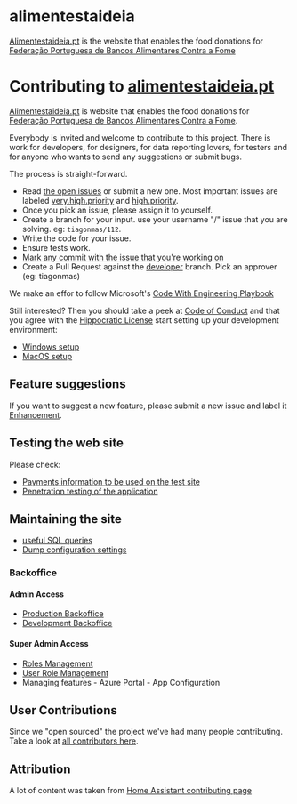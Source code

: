 # alimentestaideia

[Alimentestaideia.pt](http://alimentestaideia.pt/) is the website that enables the food donations for [Federação Portuguesa de Bancos Alimentares Contra a Fome](https://www.bancoalimentar.pt/)

# Contributing to [alimentestaideia.pt](http://alimentestaideia.pt/)

[Alimentestaideia.pt](http://alimentestaideia.pt/) is website that enables the food donations for [Federação Portuguesa de Bancos Alimentares Contra a Fome](https://www.bancoalimentar.pt/).

Everybody is invited and welcome to contribute to this project. There is work for developers, for designers, for data reporting lovers, for testers and for anyone who wants to send any suggestions or submit bugs.

The process is straight-forward.

 - Read [the open issues](https://github.com/banco-alimentar/alimentestaideia.pt/issues) or submit a new one. Most important issues are labeled [very.high.priority](https://github.com/banco-alimentar/alimentestaideia.pt/issues?q=is%3Aissue+is%3Aopen+label%3Avery.high.priority) and [high.priority](https://github.com/banco-alimentar/alimentestaideia.pt/issues?q=is%3Aissue+is%3Aopen+label%3AHigh.Priority).
 - Once you pick an issue, please assign it to yourself.
 - Create a branch for your input. use your username "/" issue that you are solving. eg: `tiagonmas/112`.
 - Write the code for your issue.
 - Ensure tests work.
 - [Mark any commit with the issue that you're working on](https://gitdailies.com/articles/link-github-commit-to-issue/)
 - Create a Pull Request against the [developer](https://github.com/banco-alimentar/alimentestaideia.pt/tree/developer) branch. Pick an approver (eg: tiagonmas)

We make an effor to follow Microsoft's [Code With Engineering Playbook](https://github.com/Microsoft/code-with-engineering-playbook)

Still interested? Then you should take a peek at [Code of Conduct](CODE_OF_CONDUCT.md) and that you agree with the [Hippocratic License](LICENSE.md) start setting up your development environment:

- [Windows setup](Documentation/Contributing-Windows-setup.md)
- [MacOS setup](Documentation/Contributing-MacOS-setup.md)

## Feature suggestions

If you want to suggest a new feature, please submit a new issue and label it [Enhancement](https://github.com/banco-alimentar/alimentestaideia.pt/issues?q=is%3Aissue+is%3Aopen+label%3Aenhancement).

## Testing the web site

Please check:
- [Payments information to be used on the test site](Documentation/Payments-How-to-Test-while-Developing.md)
- [Penetration testing of the application](Documentation/Penetration-Test-Setup/)

## Maintaining the site
- [useful SQL queries](Documentation/database.queries.md)
- [Dump configuration settings](https://www.alimentestaideia.pt/admin/Configuration)
### Backoffice
#### Admin Access
- [Production Backoffice](https://www.alimentestaideia.pt/Admin/)
- [Development Backoffice](https://alimentaestaideia-developer.azurewebsites.net/Admin/)
#### Super Admin Access
- [Roles Management](https://www.alimentestaideia.pt/RoleManagement/Roles)
- [User Role Management](https://www.alimentestaideia.pt/RoleManagement/UserRoles)
- Managing features - Azure Portal - App Configuration


## User Contributions
Since we "open sourced" the project we've had many people contributing. Take a look at [all contributors here](
https://github.com/banco-alimentar/alimentestaideia.pt/graphs/contributors?from=2021-03-20&to=2029-12-31&type=c).

## Attribution
A lot of content was taken from [Home Assistant contributing page](https://github.com/home-assistant/core/blob/dev/CONTRIBUTING.md)
